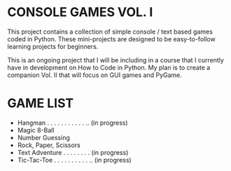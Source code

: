 # CONSOLE GAMES VOL. I
This project contains a collection of simple console / text based games coded in Python. 
These mini-projects are designed to be easy-to-follow learning projects for beginners.

This is an ongoing project that I will be including in a course that I currently have in development on How to Code in Python.
My plan is to create a companion Vol. II that will focus on GUI games and PyGame.

# GAME LIST
- Hangman . . . . . . . . . . . .. (in progress)
- Magic 8-Ball
- Number Guessing
- Rock, Paper, Scissors
- Text Adventure . . . . . . . . (in progress)
- Tic-Tac-Toe . . . . . . . . . . .. (in progress)
